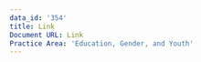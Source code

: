 ```yaml
---
data_id: '354'
title: Link
Document URL: Link
Practice Area: 'Education, Gender, and Youth'
---
```

